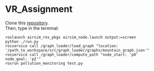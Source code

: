 # VR_Assignment
Clone this [repository](https://github.com/mmatteo-hub/VR4R_Assignment).  
Then, type in the terminal:
```
roslaunch airsim_ros_pkgs airsim_node.launch output:=screen 
python ./run.py
rosservice call /graph_loader/load_graph "location: '/path_to_workspace/src/graph_loader/graphs/mountain_graph.json'"
rosservice call /graph_loader/compute_path "node_start: 'p0' node_goal: 'p2'"
rosrun pollution_monitoring test.py
```
